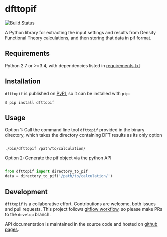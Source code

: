 dfttopif
========
[![Build Status](https://travis-ci.org/CitrineInformatics/pif-dft.svg?branch=master)](https://travis-ci.org/CitrineInformatics/pif-dft)

A Python library for extracting the input settings and results from Density Functional Theory calculations, and then storing that data in pif format.

Requirements
------------

Python 2.7 or >=3.4, with dependencies listed in [requirements.txt](https://github.com/CitrineInformatics/pif-dft/blob/master/requirements.txt)

Installation
------------

`dfttopif` is published on [PyPI](https://pypi.python.org/pypi/dfttopif), so it can be installed with `pip`:
```shell
$ pip install dfttopif
```

Usage
-----

Option 1: Call the command line tool `dfttopif` provided in the binary directory, which takes the directory containing DFT results as its only option

```shell

./bin/dfttopif /path/to/calculation/
```

Option 2: Generate the pif object via the python API

```python

from dfttopif import directory_to_pif
data = directory_to_pif('/path/to/calculation/')
```

Development
-----------

`dfttopif` is a collaborative effort.  Contributions are welcome, both issues and pull requests.
This project follows [gitflow workflow](https://www.atlassian.com/git/tutorials/comparing-workflows#gitflow-workflow),
so please make PRs to the `develop` branch.

API documentation is maintained in the source code and hosted on [github pages](http://citrineinformatics.github.io/pif-dft/).
